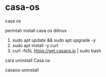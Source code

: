 # casa-os
casa os

perintah install casa os dilinux

1. sudo apt update && sudo apt upgrade -y
2. sudo apt install -y curl
3. curl -fsSL https://get.casaos.io | sudo bash



cara uninstall Casa os

casaos-uninstall